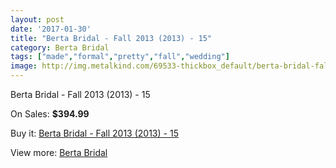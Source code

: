 ```yaml
---
layout: post
date: '2017-01-30'
title: "Berta Bridal - Fall 2013 (2013) - 15"
category: Berta Bridal
tags: ["made","formal","pretty","fall","wedding"]
image: http://img.metalkind.com/69533-thickbox_default/berta-bridal-fall-2013-2013-15.jpg
---
```

Berta Bridal - Fall 2013 (2013) - 15

On Sales: **$394.99**
<a href="https://www.metalkind.com/en/berta-bridal/17424-berta-bridal-fall-2013-2013-15.html"><amp-img layout="responsive" width="600" height="600" src="//img.metalkind.com/69533-thickbox_default/berta-bridal-fall-2013-2013-15.jpg" alt="Berta Bridal - Fall 2013 (2013) - 15 0" /></a>

Buy it: [Berta Bridal - Fall 2013 (2013) - 15](https://www.metalkind.com/en/berta-bridal/17424-berta-bridal-fall-2013-2013-15.html "Berta Bridal - Fall 2013 (2013) - 15")

View more: [Berta Bridal](https://www.metalkind.com/en/22-berta-bridal "Berta Bridal")